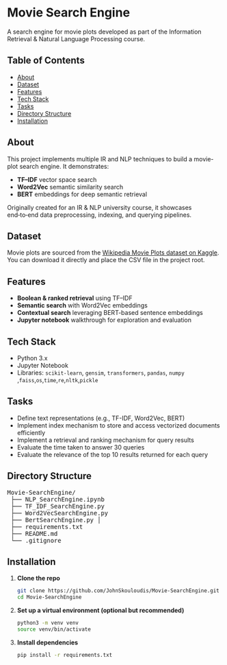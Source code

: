 # Movie Search Engine

A search engine for movie plots developed as part of the Information Retrieval & Natural Language Processing course.

## Table of Contents

- [About](#about)  
- [Dataset](#dataset)  
- [Features](#features)  
- [Tech Stack](#tech-stack)
- [Tasks](#tasks)
- [Directory Structure](#directory-structure)  
- [Installation](#installation)  


## About

This project implements multiple IR and NLP techniques to build a movie-plot search engine. It demonstrates:

- **TF–IDF** vector space search  
- **Word2Vec** semantic similarity search  
- **BERT** embeddings for deep semantic retrieval  

Originally created for an IR & NLP university course, it showcases end‑to‑end data preprocessing, indexing, and querying pipelines. 

## Dataset

Movie plots are sourced from the [Wikipedia Movie Plots dataset on Kaggle](https://www.kaggle.com/datasets/jrobischon/wikipedia-movie-plots).  
You can download it directly and place the CSV file in the project root. 

## Features

- **Boolean & ranked retrieval** using TF–IDF  
- **Semantic search** with Word2Vec embeddings  
- **Contextual search** leveraging BERT-based sentence embeddings  
- **Jupyter notebook** walkthrough for exploration and evaluation  

## Tech Stack

- Python 3.x  
- Jupyter Notebook  
- Libraries: `scikit-learn`, `gensim`, `transformers`, `pandas`, `numpy` ,`faiss`,`os`,`time`,`re`,`nltk`,`pickle`

## Tasks

- Define text representations (e.g., TF-IDF, Word2Vec, BERT)
- Implement index mechanism to store and access vectorized documents efficiently
- Implement a retrieval and ranking mechanism for query results
- Evaluate the time taken to answer 30 queries
- Evaluate the relevance of the top 10 results returned for each query

## Directory Structure

<pre>
Movie-SearchEngine/ 
 ├── NLP_SearchEngine.ipynb 
 ├── TF_IDF_SearchEngine.py 
 ├── Word2VecSearchEngine.py 
 ├── BertSearchEngine.py │    
 ├── requirements.txt 
 ├── README.md 
 └── .gitignore </pre>

## Installation

1. **Clone the repo**  
   ```bash
   git clone https://github.com/JohnSkouloudis/Movie-SearchEngine.git
   cd Movie-SearchEngine
   ```

2.  **Set up a virtual environment (optional but recommended)**
    ```bash
    python3 -m venv venv
    source venv/bin/activate
    ```
3. **Install dependencies** 
    ```bash
    pip install -r requirements.txt
    ```


